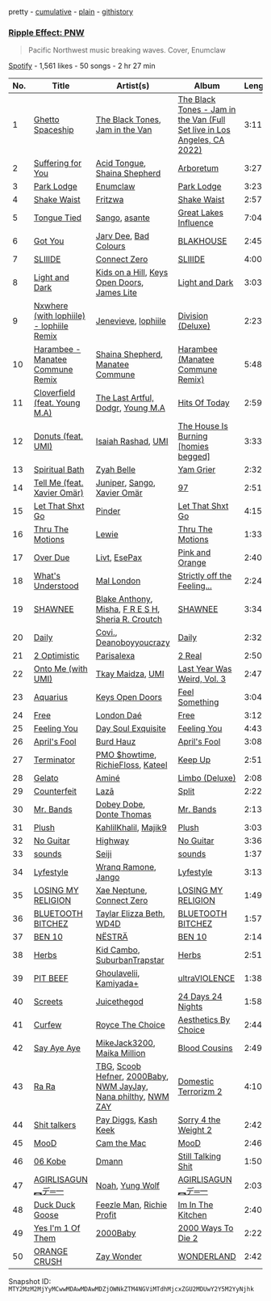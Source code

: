 pretty - [cumulative](/playlists/cumulative/37i9dQZF1DWVKZ0Z9y3Qew.md) - [plain](/playlists/plain/37i9dQZF1DWVKZ0Z9y3Qew) - [githistory](https://github.githistory.xyz/mackorone/spotify-playlist-archive/blob/main/playlists/plain/37i9dQZF1DWVKZ0Z9y3Qew)

### [Ripple Effect: PNW](https://open.spotify.com/playlist/37i9dQZF1DWVKZ0Z9y3Qew)

> Pacific Northwest music breaking waves\. Cover, Enumclaw

[Spotify](https://open.spotify.com/user/spotify) - 1,561 likes - 50 songs - 2 hr 27 min

| No. | Title | Artist(s) | Album | Length |
|---|---|---|---|---|
| 1 | [Ghetto Spaceship](https://open.spotify.com/track/6wqg6EhPKtULVu1Mc0CyRr) | [The Black Tones](https://open.spotify.com/artist/756gZe3CRrsmKQGhCTmQ5J), [Jam in the Van](https://open.spotify.com/artist/1CUVxHzaFXiqedLmCt1pKa) | [The Black Tones \- Jam in the Van \(Full Set live in Los Angeles, CA 2022\)](https://open.spotify.com/album/17o9DumxmehGF9JFMMTGx7) | 3:11 |
| 2 | [Suffering for You](https://open.spotify.com/track/4xeD6BeFeiPqvSZE2DES6v) | [Acid Tongue](https://open.spotify.com/artist/40Lbiq9N6jsxYezjnzCaKc), [Shaina Shepherd](https://open.spotify.com/artist/5npzoc47zU3PpCTF6ei389) | [Arboretum](https://open.spotify.com/album/6RodLtPHSfKTjZfFwcxcO8) | 3:27 |
| 3 | [Park Lodge](https://open.spotify.com/track/1eN9cS5xBwzH3Xqt2BCj2f) | [Enumclaw](https://open.spotify.com/artist/79yETfINxnDl54mTKLZUlb) | [Park Lodge](https://open.spotify.com/album/1hXRsKevSg8qrakx7AGZY5) | 3:23 |
| 4 | [Shake Waist](https://open.spotify.com/track/0oNhvXj0wQiKBDCYBzzu2j) | [Fritzwa](https://open.spotify.com/artist/0oTIJxiQmLuPQlHaGzxPt3) | [Shake Waist](https://open.spotify.com/album/7tCpMsWMPOMrmnqu99udQA) | 2:57 |
| 5 | [Tongue Tied](https://open.spotify.com/track/2NahLrPNy0tK7K97Nu8SFj) | [Sango](https://open.spotify.com/artist/7e3FtKBIPLrIVm8g1FJMVg), [asante](https://open.spotify.com/artist/6bv2mTQTcpXQ4IEHv3Kv3a) | [Great Lakes Influence](https://open.spotify.com/album/5Xt0CWRI6jl03L58jdKoQj) | 7:04 |
| 6 | [Got You](https://open.spotify.com/track/1bWo6wJYu6pXkDH4lddJLs) | [Jarv Dee](https://open.spotify.com/artist/1sAKNLVFmAmxaurWLdmu1u), [Bad Colours](https://open.spotify.com/artist/0x3KkCJuve7n51ThZGNAIX) | [BLAKHOUSE](https://open.spotify.com/album/0YMj4uiVls0pvZ5xB8ftbE) | 2:45 |
| 7 | [SLIIIDE](https://open.spotify.com/track/18z0K3xS9Kp7a3BfY9cPIh) | [Connect Zero](https://open.spotify.com/artist/3k8lBDenIm90lWaSpAYQeH) | [SLIIIDE](https://open.spotify.com/album/6NpUxL3DBHAebXKd1y93rZ) | 4:00 |
| 8 | [Light and Dark](https://open.spotify.com/track/4QiyUXgJ63TSEmtisZGkSO) | [Kids on a Hill](https://open.spotify.com/artist/7mwjC1c3baXyeVo31FvnYn), [Keys Open Doors](https://open.spotify.com/artist/17VWSnuIuvdgNkBgIBC0jp), [James Lite](https://open.spotify.com/artist/7e2dIr2GwZgilIk9CrtUUU) | [Light and Dark](https://open.spotify.com/album/2OOZOoGG7ynna4Wgo5sWen) | 3:03 |
| 9 | [Nxwhere \(with lophiile\) \- lophiile Remix](https://open.spotify.com/track/5DS1a0fGhmEruQfritbawn) | [Jenevieve](https://open.spotify.com/artist/0dUYLC7DLjeS8gIh8cz2Pq), [lophiile](https://open.spotify.com/artist/5g5eVr2vAQnd12Q1XCJD7R) | [Division \(Deluxe\)](https://open.spotify.com/album/4hTubSHf6zjOOPZJmJPyBq) | 2:23 |
| 10 | [Harambee \- Manatee Commune Remix](https://open.spotify.com/track/07XE1n8sS025hJo1dADb8W) | [Shaina Shepherd](https://open.spotify.com/artist/5npzoc47zU3PpCTF6ei389), [Manatee Commune](https://open.spotify.com/artist/41JNAYVuPs7zwJbQBQ6tec) | [Harambee \(Manatee Commune Remix\)](https://open.spotify.com/album/1acmqxgeET17A9xwI0Ewdv) | 5:48 |
| 11 | [Cloverfield \(feat\. Young M.A\)](https://open.spotify.com/track/2YNwyOPj4P5nH0KiEbLXZq) | [The Last Artful, Dodgr](https://open.spotify.com/artist/6jpOOrGFSWdHx6leHfU54n), [Young M.A](https://open.spotify.com/artist/7LvoDJUNGnOrPdGRzVtOJ9) | [Hits Of Today](https://open.spotify.com/album/1jHO2EMilNQVl5JnMRtQU3) | 2:59 |
| 12 | [Donuts \(feat\. UMI\)](https://open.spotify.com/track/34opCYNMYR1wMwvCCItqsz) | [Isaiah Rashad](https://open.spotify.com/artist/6aaMZ3fcfLv4tEbmY7bjRM), [UMI](https://open.spotify.com/artist/4ClziihVpBeFXNyDH83Lde) | [The House Is Burning \[homies begged\]](https://open.spotify.com/album/33ichA2TzIOdW248hRlqpH) | 3:33 |
| 13 | [Spiritual Bath](https://open.spotify.com/track/4blzukYd2tgNO4kXbXcfzU) | [Zyah Belle](https://open.spotify.com/artist/09q46aTaAsSGoLID49Y6Sx) | [Yam Grier](https://open.spotify.com/album/2KvfsMy0IQ2XRd5Rh7Ur2Q) | 2:32 |
| 14 | [Tell Me \(feat\. Xavier Omär\)](https://open.spotify.com/track/280jAZjtRyS3InROryTLmy) | [Juniper](https://open.spotify.com/artist/3h55d9cBydMk3jlDfMu1rN), [Sango](https://open.spotify.com/artist/7e3FtKBIPLrIVm8g1FJMVg), [Xavier Omär](https://open.spotify.com/artist/3UjPnt2nRmw10N58bBeNOg) | [97](https://open.spotify.com/album/4wbsWobZ0K2jb4fAlNtSjn) | 2:51 |
| 15 | [Let That Shxt Go](https://open.spotify.com/track/0OtPVDfQnKAygo6tUYQM6u) | [Pinder](https://open.spotify.com/artist/4VNhdOgxfxVzFRWLNPP2kz) | [Let That Shxt Go](https://open.spotify.com/album/2SEgki4PnIlSrwb9k5xIwn) | 4:15 |
| 16 | [Thru The Motions](https://open.spotify.com/track/7a6qoP4zfLtrAax3DCbx6m) | [Lewie](https://open.spotify.com/artist/7tvCXmeh7MlNtmfKMN2H8Q) | [Thru The Motions](https://open.spotify.com/album/6kft5b8CUf5JEqrC07HH1O) | 1:33 |
| 17 | [Over Due](https://open.spotify.com/track/66qJubv7O2mhtodzvSengq) | [Livt](https://open.spotify.com/artist/0y55D5fL0ywYdEpIQPbwJC), [EsePax](https://open.spotify.com/artist/1nIqPVTvyR86vY004ttisz) | [Pink and Orange](https://open.spotify.com/album/524agqedwKwAQ4PSJ6p28F) | 2:40 |
| 18 | [What's Understood](https://open.spotify.com/track/6M6wWdcA0eJGzcsfwWjgJV) | [Mal London](https://open.spotify.com/artist/3fDtug6dI80VyEWO3vcT0U) | [Strictly off the Feeling...](https://open.spotify.com/album/0k9fxZPAIcOoKfBECTQV2L) | 2:24 |
| 19 | [SHAWNEE](https://open.spotify.com/track/0KgVAhlPPdjeznoH1C01By) | [Blake Anthony](https://open.spotify.com/artist/79GLPoynz70rIoWB4ErgBb), [Misha](https://open.spotify.com/artist/4dPYdHTBZATnTYABJ39sY7), [F R E S H](https://open.spotify.com/artist/0PZ1lOO0m0EYVFyv6fQA3k), [Sheria R\. Croutch](https://open.spotify.com/artist/2eSSBlIXGXyKfSQlsV9tWL) | [SHAWNEE](https://open.spotify.com/album/2RDuoPS8nCmNsDpfeP03KT) | 3:34 |
| 20 | [Daily](https://open.spotify.com/track/1FhS4QdwBSGdIDOdIVYNCS) | [Covi.](https://open.spotify.com/artist/6kxLApfEzk2X5GqUc35rtS), [Deanoboyyoucrazy](https://open.spotify.com/artist/5i6EiqlK330WH5DKi8eg3o) | [Daily](https://open.spotify.com/album/0mOp8mI03m3lOk1Uuoo8ql) | 2:32 |
| 21 | [2 Optimistic](https://open.spotify.com/track/6yQzJ1m70RzNdct3zB2r8X) | [Parisalexa](https://open.spotify.com/artist/7CZXfBcIhQ2dPEqk3N74vV) | [2 Real](https://open.spotify.com/album/5SqQ4wQaltxdUwRrlGuwmw) | 2:50 |
| 22 | [Onto Me \(with UMI\)](https://open.spotify.com/track/49YDCahXCIaY44snUKv8JS) | [Tkay Maidza](https://open.spotify.com/artist/1kMPdZQVdUhMDKDWOJM5iK), [UMI](https://open.spotify.com/artist/4ClziihVpBeFXNyDH83Lde) | [Last Year Was Weird, Vol\. 3](https://open.spotify.com/album/5dtpyo5nsi19czgSeL9MHH) | 2:47 |
| 23 | [Aquarius](https://open.spotify.com/track/7qMuMmqCUb4L9AvrjAx4Qg) | [Keys Open Doors](https://open.spotify.com/artist/17VWSnuIuvdgNkBgIBC0jp) | [Feel Something](https://open.spotify.com/album/5G9iTmKRQfqUF8ttDs2J0p) | 3:04 |
| 24 | [Free](https://open.spotify.com/track/03gQvMOqzuUUuRdcPZWz6v) | [London Daé](https://open.spotify.com/artist/7tx7fBwvyocD11vbor5mRr) | [Free](https://open.spotify.com/album/2yQhkqIYFfhHNMo0shIZlC) | 3:12 |
| 25 | [Feeling You](https://open.spotify.com/track/5waBM4BiOUTXwwRg2F2RY8) | [Day Soul Exquisite](https://open.spotify.com/artist/3sItgaPzeJt7oin7HViC4D) | [Feeling You](https://open.spotify.com/album/6ebTqNsbyz3lmW79HnxLBY) | 4:43 |
| 26 | [April's Fool](https://open.spotify.com/track/3ltKYuXVlAGDLUcynKxrBq) | [Burd Hauz](https://open.spotify.com/artist/60s9OFnWv7R0Er09sVngbu) | [April's Fool](https://open.spotify.com/album/7iNKQ1iFLeopI3HS7Z7n2D) | 3:08 |
| 27 | [Terminator](https://open.spotify.com/track/0MRLRf4K5HEvihOc5HlHsq) | [PMO $howtime](https://open.spotify.com/artist/04ZMheNMb4UfMn4Up7d1xf), [RichieFloss](https://open.spotify.com/artist/1P3NQicY3TtfR7CHIo5QXt), [Kateel](https://open.spotify.com/artist/4egOVLqYZVVI4gwzMAcRlT) | [Keep Up](https://open.spotify.com/album/0vEYIukAvpBK48zkXcYeKF) | 2:51 |
| 28 | [Gelato](https://open.spotify.com/track/4Iu1qo1mao86Moi52O9b7u) | [Aminé](https://open.spotify.com/artist/3Gm5F95VdRxW3mqCn8RPBJ) | [Limbo \(Deluxe\)](https://open.spotify.com/album/7v9X4S8SFPAgbhCQOM6RuR) | 2:08 |
| 29 | [Counterfeit](https://open.spotify.com/track/5jrIJGAazBJqr85B3SIHnB) | [Lazā](https://open.spotify.com/artist/7KWbU8vlvkICzAOXsiRLal) | [Split](https://open.spotify.com/album/77HdnE9idz2OSqmw9VffSS) | 2:22 |
| 30 | [Mr\. Bands](https://open.spotify.com/track/7nwRkPJhEy1ZahkeyEN8cY) | [Dobey Dobe](https://open.spotify.com/artist/7gf7dMLZir7MQaC7AlXt17), [Donte Thomas](https://open.spotify.com/artist/53F7MNlYur7XEV75tY3Yor) | [Mr\. Bands](https://open.spotify.com/album/0Zi0TEEdfKgUlG04NFeylu) | 2:13 |
| 31 | [Plush](https://open.spotify.com/track/29fvmWHsatRGAq8HJYnmAp) | [KahlilKhalil](https://open.spotify.com/artist/2WkidHSqwRQm7EZ3ostStU), [Majik9](https://open.spotify.com/artist/13iLsHLvOmOCA21NJ8s3LH) | [Plush](https://open.spotify.com/album/3ihHNGmcuER1IRUlknOiIE) | 3:03 |
| 32 | [No Guitar](https://open.spotify.com/track/3OUq77Wnow5PwqWXJC1Ktf) | [Highway](https://open.spotify.com/artist/3ipYF6lYiU7lmIb5k3JGej) | [No Guitar](https://open.spotify.com/album/1hgl3ZKdbsRrj59KauC78a) | 3:36 |
| 33 | [sounds](https://open.spotify.com/track/6Adeb7aRSfgqElqnlhkukf) | [Seiji](https://open.spotify.com/artist/7h8BjWoH0TC1Zf2HwAmdEe) | [sounds](https://open.spotify.com/album/10Jjf8RwCE65aw4NJR6CG0) | 1:37 |
| 34 | [Lyfestyle](https://open.spotify.com/track/5YL0mkC377PDDrGSFqZ3q1) | [Wranq Ramone](https://open.spotify.com/artist/2kuCqR7ylTOiOWmELTPil5), [Jango](https://open.spotify.com/artist/5sB5Fubu4hC9D8NOlTuqJ6) | [Lyfestyle](https://open.spotify.com/album/5EF5vclHcgq1MIqNkCZDm0) | 3:13 |
| 35 | [LOSING MY RELIGION](https://open.spotify.com/track/5t4oa0XNO7DDYifb3SGibS) | [Xae Neptune](https://open.spotify.com/artist/7iysPipkcsfGFVEgUMDzHQ), [Connect Zero](https://open.spotify.com/artist/3k8lBDenIm90lWaSpAYQeH) | [LOSING MY RELIGION](https://open.spotify.com/album/4GEJsstPLNZ6fSLV91cOOo) | 1:49 |
| 36 | [BLUETOOTH BITCHEZ](https://open.spotify.com/track/15knzKIzqfDOsUJKWrjbZW) | [Taylar Elizza Beth](https://open.spotify.com/artist/0XE4mkNAnSI2molchwNfGQ), [WD4D](https://open.spotify.com/artist/53QqYQtqceXhifEin57aM3) | [BLUETOOTH BITCHEZ](https://open.spotify.com/album/7MdfOkKcguuhE86N3bAdSg) | 1:57 |
| 37 | [BEN 10](https://open.spotify.com/track/7GRpzENjT2lPG1oGS7272V) | [NËSTRÄ](https://open.spotify.com/artist/5ABikugX8BV6gZiF23y2br) | [BEN 10](https://open.spotify.com/album/3QMmU1Vi8l33RqWsZD6EJF) | 2:14 |
| 38 | [Herbs](https://open.spotify.com/track/6U3dD0Ab653YZoPOvpiaVO) | [Kid Cambo](https://open.spotify.com/artist/4n9wn5OJVBp96xO2cAqVDf), [SuburbanTrapstar](https://open.spotify.com/artist/0G4D8cALvzSuA5a1G9sAR7) | [Herbs](https://open.spotify.com/album/2LwZvilrgs9o0cUrmI7AuH) | 2:51 |
| 39 | [PIT BEEF](https://open.spotify.com/track/4OUVaRl4yiYtXY2Kb3kyoa) | [Ghoulavelii](https://open.spotify.com/artist/6nwEYQKFXGAKvwnUqZUd52), [Kamiyada+](https://open.spotify.com/artist/7cB6KjTm98hhNE9eeyhcnF) | [ultraVIOLENCE](https://open.spotify.com/album/0GAKWqWv4xSinw2ZUtSU4D) | 1:38 |
| 40 | [Screets](https://open.spotify.com/track/0tOOmBhYxvifOg2CXaZzAU) | [Juicethegod](https://open.spotify.com/artist/1GIy2TphgA3IHQbz7vdAlH) | [24 Days 24 Nights](https://open.spotify.com/album/3wn8LzI321rLIYeQe8gMDC) | 1:58 |
| 41 | [Curfew](https://open.spotify.com/track/4VnEKKCBOk58uoj1N1Hydp) | [Royce The Choice](https://open.spotify.com/artist/0IUBTnweyOMhLh7dcNbJ0g) | [Aesthetics By Choice](https://open.spotify.com/album/6K4zjSM5kQUgsXF7Ht7GaN) | 2:44 |
| 42 | [Say Aye Aye](https://open.spotify.com/track/09n1HXhWcBbTvEvwjUcSKr) | [MikeJack3200](https://open.spotify.com/artist/1DsOlo169ovaAx19956vOb), [Maika Million](https://open.spotify.com/artist/550nfGDwq7E0lxtarPhp2j) | [Blood Cousins](https://open.spotify.com/album/2RqrEJPPZPEVyM4WuiO82W) | 2:49 |
| 43 | [Ra Ra](https://open.spotify.com/track/6HB9qFHJfCex5Ybn6XTrl8) | [TBG](https://open.spotify.com/artist/2tYeKxqb14B4FAHgplnU4y), [Scoob Hefner](https://open.spotify.com/artist/7aWZJfTFhoMgsCDQp9khJP), [2000Baby](https://open.spotify.com/artist/14ypVw4JN4L4CE9L8YoDt1), [NWM JayJay](https://open.spotify.com/artist/2Nu8ImB2Rb5BIbiKyYgXET), [Nana philthy](https://open.spotify.com/artist/4Kz0zWXclhPQyTZoMKfLB7), [NWM ZAY](https://open.spotify.com/artist/77GD0nBUUcI9N5lVlKBee5) | [Domestic Terrorizm 2](https://open.spotify.com/album/3ayhEHZBIjFrwruJSt9TNn) | 4:10 |
| 44 | [Shit talkers](https://open.spotify.com/track/0R8ckXGaHtoMRgPa9njWzS) | [Pay Diggs](https://open.spotify.com/artist/22f0XeLhO28eC2SrFYqFGF), [Kash Keek](https://open.spotify.com/artist/06Xc3UetbORUBQP1t1drZx) | [Sorry 4 the Weight 2](https://open.spotify.com/album/1XJI0OKRXM3EhsOmk3Yv62) | 2:42 |
| 45 | [MooD](https://open.spotify.com/track/4br9l8NhWe6m9hVcJZcaZK) | [Cam the Mac](https://open.spotify.com/artist/6UU4zykvRGa1da42s5vIN1) | [MooD](https://open.spotify.com/album/4Pkz949T7hR1qWqUifx6Og) | 2:46 |
| 46 | [06 Kobe](https://open.spotify.com/track/237TkGZpjOvShinAgWTDtW) | [Dmann](https://open.spotify.com/artist/2nCBL8gOThAAnLFlVVeVlH) | [Still Talking Shit](https://open.spotify.com/album/6dg0XyoLZrJmoXelZ4n7od) | 1:50 |
| 47 | [AGIRLISAGUN ︻デ═一](https://open.spotify.com/track/4h0tUPK7QdiCnik9Tu2xjW) | [Noah](https://open.spotify.com/artist/3SlqdFKG2hP7Hjq8ZRVObZ), [Yung Wolf](https://open.spotify.com/artist/27gPbWnoWp4klWhkPVOA9H) | [AGIRLISAGUN ︻デ═一](https://open.spotify.com/album/5l4CDzPTdVCEkYJ9QB9FF9) | 2:03 |
| 48 | [Duck Duck Goose](https://open.spotify.com/track/25TYAe7AulWTssg8762129) | [Feezle Man](https://open.spotify.com/artist/4vYLKukf7aP66a33CR8rSD), [Richie Profit](https://open.spotify.com/artist/2ef00cl0avhXamfU8qW8qW) | [Im In The Kitchen](https://open.spotify.com/album/4Q4dOPmkZpecoqdB2ZhUbU) | 2:40 |
| 49 | [Yes I'm 1 Of Them](https://open.spotify.com/track/7qhiuBh9DcX7i9OcBz5R3V) | [2000Baby](https://open.spotify.com/artist/14ypVw4JN4L4CE9L8YoDt1) | [2000 Ways To Die 2](https://open.spotify.com/album/4cWYfV45HcLVKfalGDZG2l) | 2:22 |
| 50 | [ORANGE CRUSH](https://open.spotify.com/track/1BPFxFi2RvWGLmM7dmta3b) | [Zay Wonder](https://open.spotify.com/artist/70cjBubd83Tl2ZbAElgC1s) | [WONDERLAND](https://open.spotify.com/album/43RTm7LMLRwKjWEIL9dHOs) | 2:42 |

Snapshot ID: `MTY2MzM2MjYyMCwwMDAwMDAwMDZjOWNkZTM4NGViMTdhMjcxZGU2MDUwY2Y5M2YyNjhk`
